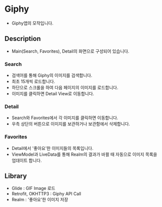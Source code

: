 # Giphy

- Giphy앱의 모작입니다.

## Description

- Main(Search, Favorites), Detail의  화면으로 구성되어 있습니다.

### Search
 - 검색어를 통해 Giphy의 이미지를 검색합니다.
 - 최초 15개씩 로드합니다.
 - 하단으로 스크롤을 하여 다음 페이지의 이미지를 로드합니다.
 - 이미지를 클릭하면 Detail View로 이동합니다.

### Detail
  - Search와 Favorites에서 각 이미지를 클릭하면 이동합니다.
  - 우측 상단의 버튼으로 이미지를 보관하거나 보관함에서 삭제합니다.

### Favorites
  - Detail에서 '좋아요'한 이미지들의 목록입니다.
  - ViewModel과 LiveData를 통해 Realm의 결과가 바뀔 때 자동으로 이미지 목록을 업데이트 합니다.

## Library
  - Glide : GIF Image 로드
  - Retrofit, OKHTTP3 : Giphy API Call
  - Realm : '좋아요'한 이미지 저장

